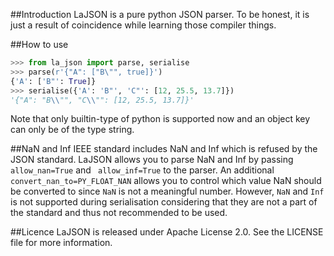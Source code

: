 ##Introduction
LaJSON is a pure python JSON parser. To be honest, it is just a result of 
coincidence while learning those compiler things.

##How to use
``` python
>>> from la_json import parse, serialise
>>> parse(r'{"A": ["B\"", true]}')
{'A': ['B"': True]}
>>> serialise({'A': 'B"', 'C"': [12, 25.5, 13.7]})
'{"A": "B\\"", "C\\"": [12, 25.5, 13.7]}'
```
Note that only builtin-type of python is supported now and an object key 
can only be of the type string.

##NaN and Inf
IEEE standard includes NaN and Inf which is refused by the JSON standard.
LaJSON allows you to parse NaN and Inf by passing `allow_nan=True` and `
allow_inf=True` to the parser. An additional `convert_nan_to=PY_FLOAT_NAN`
allows you to control which value NaN should be converted to since `NaN` is
not a meaningful number.
However, `NaN` and `Inf` is not supported during serialisation considering
that they are not a part of the standard and thus not recommended to be used.

##Licence
LaJSON is released under Apache License 2.0. See the LICENSE file for more
information.
